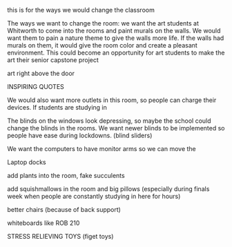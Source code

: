 this is for the ways we would change the classroom

The ways we want to change the room: we want the art students at Whitworth to come into the rooms and paint murals on the walls. We would want them to pain a nature theme to give the walls more life. If the walls had murals on them, it would give the room color and create a pleasant environment. This could become an opportunity for art students to make the art their senior capstone project

art right above the door

INSPIRING QUOTES

We would also want more outlets in this room, so people can charge their devices. If students are studying in 

The blinds on the windows look depressing, so maybe the school could change the blinds in the rooms. We want newer blinds to be implemented so people have ease during lockdowns. (blind sliders)

We want the computers to have monitor arms so we can move the

Laptop docks

add plants into the room, fake succulents

add squishmallows in the room and big pillows (especially during finals week when people are constantly studying in here for hours)

better chairs (because of back support)

whiteboards like ROB 210

STRESS RELIEVING TOYS (figet toys)